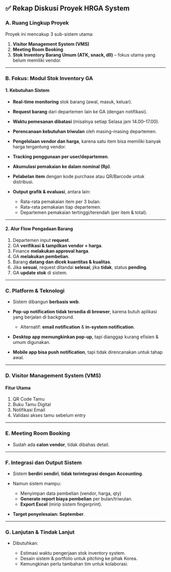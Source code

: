 ## ✅ **Rekap Diskusi Proyek HRGA System**

### **A. Ruang Lingkup Proyek**

Proyek ini mencakup 3 sub-sistem utama:

1. **Visitor Management System (VMS)**
2. **Meeting Room Booking**
3. **Stok Inventory Barang Umum (ATK, snack, dll)** – fokus utama yang belum memiliki vendor.

---

### **B. Fokus: Modul Stok Inventory GA**

#### **1. Kebutuhan Sistem**

* **Real-time monitoring** stok barang (awal, masuk, keluar).
* **Request barang** dari departemen lain ke GA (dengan notifikasi).
* **Waktu pemesanan dibatasi** (misalnya setiap Selasa jam 14.00–17.00).
* **Perencanaan kebutuhan triwulan** oleh masing-masing departemen.
* **Pengelolaan vendor dan harga**, karena satu item bisa memiliki banyak harga tergantung vendor.
* **Tracking penggunaan per user/departemen**.
* **Akumulasi pemakaian ke dalam nominal (Rp)**.
* **Pelabelan item** dengan kode purchase atau QR/Barcode untuk distribusi.
* **Output grafik & evaluasi**, antara lain:

  * Rata-rata pemakaian item per 3 bulan.
  * Rata-rata pemakaian tiap departemen.
  * Departemen pemakaian tertinggi/terendah (per item & total).

---

#### **2. Alur Flow Pengadaan Barang**

1. Departemen input **request**.
2. GA **verifikasi & tampilkan vendor + harga**.
3. Finance **melakukan approval harga**.
4. GA **melakukan pembelian**.
5. Barang **datang dan dicek kuantitas & kualitas**.
6. Jika **sesuai**, request ditandai **selesai**; jika **tidak**, status **pending**.
7. GA **update stok** di sistem.

---

### **C. Platform & Teknologi**

* Sistem dibangun **berbasis web**.
* **Pop-up notification tidak tersedia di browser**, karena butuh aplikasi yang berjalan di background.

  * Alternatif: **email notification** & **in-system notification**.
* **Desktop app memungkinkan pop-up**, tapi dianggap kurang efisien & umum digunakan.
* **Mobile app bisa push notification**, tapi tidak direncanakan untuk tahap awal.

---

### **D. Visitor Management System (VMS)**

#### **Fitur Utama**

1. QR Code Tamu
2. Buku Tamu Digital
3. Notifikasi Email
4. Validasi akses tamu sebelum entry

---

### **E. Meeting Room Booking**

* Sudah ada **calon vendor**, tidak dibahas detail.

---

### **F. Integrasi dan Output Sistem**

* Sistem **berdiri sendiri**, **tidak terintegrasi dengan Accounting**.
* Namun sistem mampu:

  * Menyimpan data pembelian (vendor, harga, qty)
  * **Generate report biaya pembelian** per bulan/triwulan.
  * **Export Excel** (mirip sistem fingerprint).
* **Target penyelesaian: September**.

---

### **G. Lanjutan & Tindak Lanjut**

* Dibutuhkan:

  * Estimasi waktu pengerjaan stok inventory system.
  * Desain sistem & portfolio untuk pitching ke pihak Korea.
  * Kemungkinan perlu tambahan tim untuk kolaborasi.
